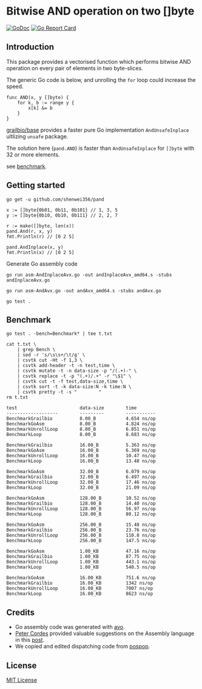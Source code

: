 # Bitwise AND operation on two []byte

[![GoDoc](https://godoc.org/github.com/shenwei356/pand?status.svg)](https://pkg.go.dev/github.com/shenwei356/pand)
[![Go Report Card](https://goreportcard.com/badge/github.com/shenwei356/pand)](https://goreportcard.com/report/github.com/shenwei356/pand)

## Introduction

This package provides a vectorised function which performs
bitwise AND operation on every pair of elements in two byte-slices.

The generic Go code is below, and unrolling the `for` loop could
increase the speed. 


```
func AND(x, y []byte) {
	for k, b := range y {
		x[k] &= b
	}
}
```

[grailbio/base](https://github.com/grailbio/base/blob/master/simd/and_amd64.go)
provides a faster pure Go implementation `AndUnsafeInplace` ultlizing `unsafe` package.

The solution here (`pand.AND`) is faster than `AndUnsafeInplace` for `[]byte`  with 32 or more elements.

see [benchmark](#benchmark).

## Getting started

```
go get -u github.com/shenwei356/pand

x := []byte{0b01, 0b11, 0b101} // 1, 3, 5
y := []byte{0b10, 0b10, 0b111} // 2, 2, 7

r := make([]byte, len(x))
pand.And(r, x, y)
fmt.Println(r) // [0 2 5]

pand.AndInplace(x, y)
fmt.Println(x) // [0 2 5]

```

Generate Go assembly code

```
go run asm-AndInplaceAvx.go -out andInplaceAvx_amd64.s -stubs andInplaceAvx.go 

go run asm-AndAvx.go -out andAvx_amd64.s -stubs andAvx.go 

go test .

```

## Benchmark

```
go test . -bench=Benchmark* | tee t.txt

cat t.txt \
    | grep Bench \
    | sed -r 's/\s\s+/\t/g' \
    | csvtk cut -Ht -f 1,3 \
    | csvtk add-header -t -n test,time \
    | csvtk mutate -t -n data-size -p "/(.+)-" \
    | csvtk replace -t -p "(.+)/.+" -r "\$1" \
    | csvtk cut -t -f test,data-size,time \
    | csvtk sort -t -k data-size:N -k time:N \
    | csvtk pretty -t -s "        "
rm t.txt

test                       data-size        time
-------------------        ---------        -----------
BenchmarkGrailbio          8.00_B           4.654 ns/op
BenchmarkGoAsm             8.00_B           4.824 ns/op
BenchmarkUnrollLoop        8.00_B           6.851 ns/op
BenchmarkLoop              8.00_B           8.683 ns/op

BenchmarkGrailbio          16.00_B          5.363 ns/op
BenchmarkGoAsm             16.00_B          6.369 ns/op
BenchmarkUnrollLoop        16.00_B          10.47 ns/op
BenchmarkLoop              16.00_B          13.48 ns/op

BenchmarkGoAsm             32.00_B          6.079 ns/op
BenchmarkGrailbio          32.00_B          6.497 ns/op
BenchmarkUnrollLoop        32.00_B          17.46 ns/op
BenchmarkLoop              32.00_B          21.09 ns/op

BenchmarkGoAsm             128.00_B         10.52 ns/op
BenchmarkGrailbio          128.00_B         14.40 ns/op
BenchmarkUnrollLoop        128.00_B         56.97 ns/op
BenchmarkLoop              128.00_B         80.12 ns/op

BenchmarkGoAsm             256.00_B         15.48 ns/op
BenchmarkGrailbio          256.00_B         23.76 ns/op
BenchmarkUnrollLoop        256.00_B         110.8 ns/op
BenchmarkLoop              256.00_B         147.5 ns/op

BenchmarkGoAsm             1.00_KB          47.16 ns/op
BenchmarkGrailbio          1.00_KB          87.75 ns/op
BenchmarkUnrollLoop        1.00_KB          443.1 ns/op
BenchmarkLoop              1.00_KB          540.5 ns/op

BenchmarkGoAsm             16.00_KB         751.6 ns/op
BenchmarkGrailbio          16.00_KB         1342 ns/op
BenchmarkUnrollLoop        16.00_KB         7007 ns/op
BenchmarkLoop              16.00_KB         8623 ns/op

```

## Credits

- Go assembly code was generated with [avo](https://github.com/mmcloughlin/avo).
- [Peter Cordes](https://stackoverflow.com/users/224132/peter-cordes)
  provided valuable suggestions on the Assembly language
  in this [post](https://stackoverflow.com/questions/68280854/).
- We copied and edited dispatching code from [pospop](https://github.com/clausecker/pospop).

## License

[MIT License](https://github.com/shenwei356/pand/blob/master/LICENSE)